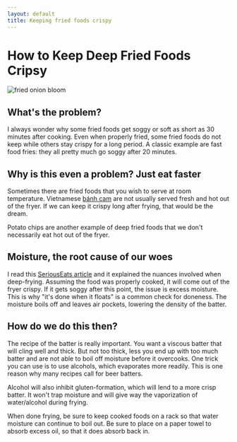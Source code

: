 ```yaml
---
layout: default
title: Keeping fried foods crispy
---
```

# How to Keep Deep Fried Foods Cripsy
![fried onion bloom](https://giant.gfycat.com/ClumsyAmbitiousArizonaalligatorlizard.gif)
## What's the problem?
I always wonder why some fried foods get soggy or soft as short as 30 minutes after cooking.
Even when properly fried, some fried foods do not keep while others stay crispy for a long period.
A classic example are fast food fries: they all pretty much go soggy after 20 minutes.

## Why is this even a problem? Just eat faster
Sometimes there are fried foods that you wish to serve at room temperature.
Vietnamese [bánh cam](https://en.wikipedia.org/wiki/B%C3%A1nh_r%C3%A1n) are not usually served fresh and
hot out of the fryer. If we can keep it crispy long after frying, that would be the dream.

Potato chips are another example of deep fried foods that we don't necessarily eat hot out of the fryer.

## Moisture, the root cause of our woes
I read this [SeriousEats article](http://www.seriouseats.com/2016/12/use-vodka-for-crispier-fried-food.html)
and it explained the nuances involved when deep-frying.
Assuming the food was properly cooked, it will come out of the fryer crispy.
If it gets soggy after this point, the issue is excess moisture.
This is why "it's done when it floats" is a common check for doneness.
The moisture boils off and leaves air pockets, lowering the density of the batter.

## How do we do this then?
The recipe of the batter is really important.
You want a viscous batter that will cling well and thick.
But not too thick, less you end up with too much batter and are not able to 
boil off moisture before it overcooks.
One trick you can use is to use alcohols, which evaporates more readily.
This is one reason why many recipes call for beer batters.

Alcohol will also inhibit gluten-formation, which will lend to a more crisp batter.
It won't trap moisture and will give way the vaporization of water/alcohol during frying.

When done frying, be sure to keep cooked foods on a rack so that water moisture can continue to boil out.
Be sure to place on a paper towel to absorb excess oil, so that it does absorb back in.
